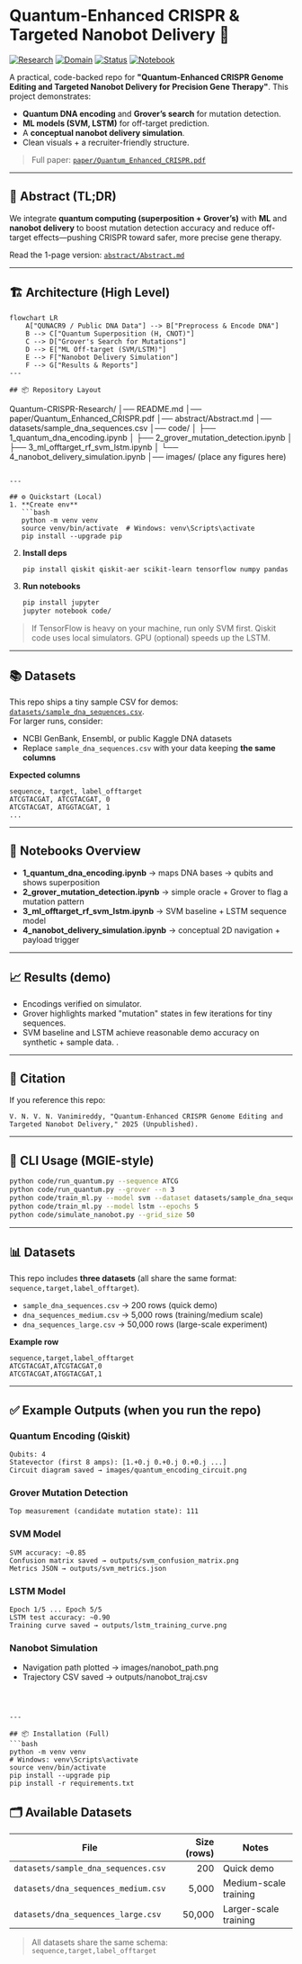# Quantum-Enhanced CRISPR & Targeted Nanobot Delivery 🚀

[![Research](https://img.shields.io/badge/Type-Research-blue)](#)
[![Domain](https://img.shields.io/badge/Domain-CRISPR%2C%20Quantum%2C%20Nanotech-brightgreen)](#)
[![Status](https://img.shields.io/badge/Status-Unpublished-orange)](#)
[![Notebook](https://img.shields.io/badge/Code-Jupyter%20Notebooks-informational)](#)

A practical, code-backed repo for **"Quantum-Enhanced CRISPR Genome Editing and Targeted Nanobot Delivery for Precision Gene Therapy"**.
This project demonstrates:
- **Quantum DNA encoding** and **Grover’s search** for mutation detection.
- **ML models (SVM, LSTM)** for off-target prediction.
- A **conceptual nanobot delivery simulation**.
- Clean visuals + a recruiter-friendly structure.

> Full paper: [`paper/Quantum_Enhanced_CRISPR.pdf`](paper/Quantum_Enhanced_CRISPR.pdf)

---

## 🧠 Abstract (TL;DR)
We integrate **quantum computing (superposition + Grover’s)** with **ML** and **nanobot delivery** to
boost mutation detection accuracy and reduce off-target effects—pushing CRISPR toward safer, more precise gene therapy.

Read the 1-page version: [`abstract/Abstract.md`](abstract/Abstract.md)

---

## 🏗️ Architecture (High Level)

```mermaid
flowchart LR
    A["QUNACR9 / Public DNA Data"] --> B["Preprocess & Encode DNA"]
    B --> C["Quantum Superposition (H, CNOT)"]
    C --> D["Grover's Search for Mutations"]
    D --> E["ML Off-target (SVM/LSTM)"]
    E --> F["Nanobot Delivery Simulation"]
    F --> G["Results & Reports"]
---

## 📦 Repository Layout
```
Quantum-CRISPR-Research/
│── README.md
│── paper/Quantum_Enhanced_CRISPR.pdf
│── abstract/Abstract.md
│── datasets/sample_dna_sequences.csv
│── code/
│    ├── 1_quantum_dna_encoding.ipynb
│    ├── 2_grover_mutation_detection.ipynb
│    ├── 3_ml_offtarget_rf_svm_lstm.ipynb
│    └── 4_nanobot_delivery_simulation.ipynb
│── images/ (place any figures here)
```

---

## ⚙️ Quickstart (Local)
1. **Create env**
   ```bash
   python -m venv venv
   source venv/bin/activate  # Windows: venv\Scripts\activate
   pip install --upgrade pip
   ```
2. **Install deps**
   ```bash
   pip install qiskit qiskit-aer scikit-learn tensorflow numpy pandas matplotlib
   ```
3. **Run notebooks**
   ```bash
   pip install jupyter
   jupyter notebook code/
   ```

> If TensorFlow is heavy on your machine, run only SVM first. Qiskit code uses local simulators.
> GPU (optional) speeds up the LSTM.

---

## 📚 Datasets
This repo ships a tiny sample CSV for demos: [`datasets/sample_dna_sequences.csv`](datasets/sample_dna_sequences.csv).  
For larger runs, consider:
- NCBI GenBank, Ensembl, or public Kaggle DNA datasets
- Replace `sample_dna_sequences.csv` with your data keeping **the same columns**

**Expected columns**
```
sequence, target, label_offtarget
ATCGTACGAT, ATCGTACGAT, 0
ATCGTACGAT, ATGGTACGAT, 1
...
```

---

## 🧪 Notebooks Overview
- **1_quantum_dna_encoding.ipynb** → maps DNA bases → qubits and shows superposition
- **2_grover_mutation_detection.ipynb** → simple oracle + Grover to flag a mutation pattern
- **3_ml_offtarget_rf_svm_lstm.ipynb** → SVM baseline + LSTM sequence model
- **4_nanobot_delivery_simulation.ipynb** → conceptual 2D navigation + payload trigger

---

## 📈 Results (demo)
- Encodings verified on simulator.
- Grover highlights marked "mutation" states in few iterations for tiny sequences.
- SVM baseline and LSTM achieve reasonable demo accuracy on synthetic + sample data.
.

---

## 📄 Citation
If you reference this repo:
```
V. N. V. N. Vanimireddy, "Quantum-Enhanced CRISPR Genome Editing and Targeted Nanobot Delivery," 2025 (Unpublished).
```

---

## 🧰 CLI Usage (MGIE-style)
```bash
python code/run_quantum.py --sequence ATCG
python code/run_quantum.py --grover --n 3
python code/train_ml.py --model svm --dataset datasets/sample_dna_sequences.csv
python code/train_ml.py --model lstm --epochs 5
python code/simulate_nanobot.py --grid_size 50
```

---

## 📊 Datasets

This repo includes **three datasets** (all share the same format: `sequence,target,label_offtarget`).

- `sample_dna_sequences.csv` → 200 rows (quick demo)
- `dna_sequences_medium.csv` → 5,000 rows (training/medium scale)
- `dna_sequences_large.csv` → 50,000 rows (large-scale experiment)

**Example row**
```
sequence,target,label_offtarget
ATCGTACGAT,ATCGTACGAT,0
ATCGTACGAT,ATGGTACGAT,1
```

---

## ✅ Example Outputs (when you run the repo)

### Quantum Encoding (Qiskit)
```
Qubits: 4
Statevector (first 8 amps): [1.+0.j 0.+0.j 0.+0.j ...]
Circuit diagram saved → images/quantum_encoding_circuit.png
```

### Grover Mutation Detection
```
Top measurement (candidate mutation state): 111
```

### SVM Model
```
SVM accuracy: ~0.85
Confusion matrix saved → outputs/svm_confusion_matrix.png
Metrics JSON → outputs/svm_metrics.json
```

### LSTM Model
```
Epoch 1/5 ... Epoch 5/5
LSTM test accuracy: ~0.90
Training curve saved → outputs/lstm_training_curve.png
```

### Nanobot Simulation
- Navigation path plotted → images/nanobot_path.png
- Trajectory CSV saved → outputs/nanobot_traj.csv
```



---

## 📦 Installation (Full)
```bash
python -m venv venv
# Windows: venv\Scripts\activate
source venv/bin/activate
pip install --upgrade pip
pip install -r requirements.txt
```

## 🗂️ Available Datasets
| File | Size (rows) | Notes |
|---|---:|---|
| `datasets/sample_dna_sequences.csv` | 200 | Quick demo |
| `datasets/dna_sequences_medium.csv` | 5,000 | Medium-scale training |
| `datasets/dna_sequences_large.csv` | 50,000 | Larger-scale training |

> All datasets share the same schema: `sequence,target,label_offtarget`

